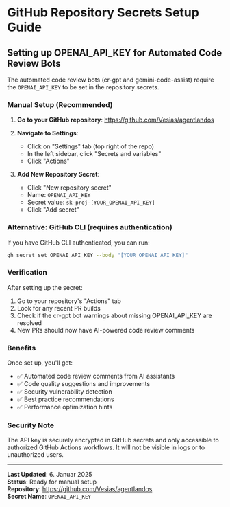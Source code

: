 # GitHub Repository Secrets Setup Guide

## Setting up OPENAI_API_KEY for Automated Code Review Bots

The automated code review bots (cr-gpt and gemini-code-assist) require the `OPENAI_API_KEY` to be set in the repository secrets.

### Manual Setup (Recommended)

1. **Go to your GitHub repository**: https://github.com/Vesias/agentlandos

2. **Navigate to Settings**:
   - Click on "Settings" tab (top right of the repo)
   - In the left sidebar, click "Secrets and variables"
   - Click "Actions"

3. **Add New Repository Secret**:
   - Click "New repository secret"
   - Name: `OPENAI_API_KEY`
   - Secret value: `sk-proj-[YOUR_OPENAI_API_KEY]`
   - Click "Add secret"

### Alternative: GitHub CLI (requires authentication)

If you have GitHub CLI authenticated, you can run:

```bash
gh secret set OPENAI_API_KEY --body "[YOUR_OPENAI_API_KEY]"
```

### Verification

After setting up the secret:

1. Go to your repository's "Actions" tab
2. Look for any recent PR builds
3. Check if the cr-gpt bot warnings about missing OPENAI_API_KEY are resolved
4. New PRs should now have AI-powered code review comments

### Benefits

Once set up, you'll get:
- ✅ Automated code review comments from AI assistants
- ✅ Code quality suggestions and improvements
- ✅ Security vulnerability detection
- ✅ Best practice recommendations
- ✅ Performance optimization hints

### Security Note

The API key is securely encrypted in GitHub secrets and only accessible to authorized GitHub Actions workflows. It will not be visible in logs or to unauthorized users.

---

**Last Updated**: 6. Januar 2025  
**Status**: Ready for manual setup  
**Repository**: https://github.com/Vesias/agentlandos  
**Secret Name**: `OPENAI_API_KEY`